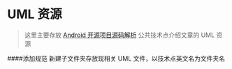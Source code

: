 UML 资源
====================================
> 这里主要存放 [Android 开源项目源码解析](https://github.com/android-cn/android-open-project-analysis) 公共技术点介绍文章的 UML 资源

####添加规范
新建子文件夹存放现相关 UML 文件，以技术点英文名为文件夹名

